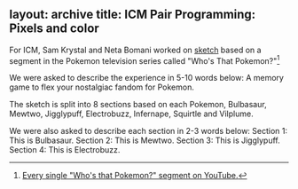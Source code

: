 layout: archive
title: ICM Pair Programming: Pixels and color
---

For ICM, Sam Krystal and Neta Bomani worked on [sketch](https://editor.p5js.org/samek/sketches/vCml-7n1z) based on a segment in the Pokemon television series called "Who's That Pokemon?"[^1]

[^1]: [Every single "Who's that Pokemon?" segment on YouTube.](https://www.youtube.com/watch?v=gOLXYAlC-R8)

We were asked to describe the experience in 5-10 words below:
A memory game to flex your nostalgiac fandom for Pokemon.

The sketch is split into 8 sections based on each Pokemon, Bulbasaur, Mewtwo, Jigglypuff, Electrobuzz, Infernape, Squirtle and Vilplume.

We were also asked to describe each section in 2-3 words below:
Section 1: This is Bulbasaur.
Section 2: This is Mewtwo.
Section 3: This is Jigglypuff.
Section 4: This is Electrobuzz.
